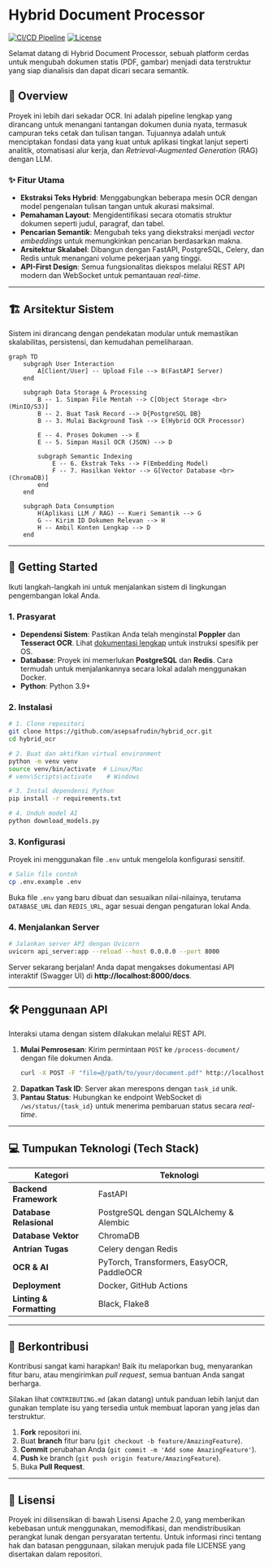 # Hybrid Document Processor

[![CI/CD Pipeline](https://github.com/asepsafrudin/hybrid_ocr/actions/workflows/ci.yml/badge.svg)](https://github.com/asepsafrudin/hybrid_ocr/actions/workflows/ci.yml)
[![License](https://img.shields.io/badge/License-Apache_2.0-blue.svg)](https://github.com/asepsafrudin/hybrid_ocr/blob/main/LICENSE)

Selamat datang di Hybrid Document Processor, sebuah platform cerdas untuk mengubah dokumen statis (PDF, gambar) menjadi data terstruktur yang siap dianalisis dan dapat dicari secara semantik.

## 🎯 Overview

Proyek ini lebih dari sekadar OCR. Ini adalah pipeline lengkap yang dirancang untuk menangani tantangan dokumen dunia nyata, termasuk campuran teks cetak dan tulisan tangan. Tujuannya adalah untuk menciptakan fondasi data yang kuat untuk aplikasi tingkat lanjut seperti analitik, otomatisasi alur kerja, dan *Retrieval-Augmented Generation* (RAG) dengan LLM.

### ✨ Fitur Utama

*   **Ekstraksi Teks Hybrid**: Menggabungkan beberapa mesin OCR dengan model pengenalan tulisan tangan untuk akurasi maksimal.
*   **Pemahaman Layout**: Mengidentifikasi secara otomatis struktur dokumen seperti judul, paragraf, dan tabel.
*   **Pencarian Semantik**: Mengubah teks yang diekstraksi menjadi *vector embeddings* untuk memungkinkan pencarian berdasarkan makna.
*   **Arsitektur Skalabel**: Dibangun dengan FastAPI, PostgreSQL, Celery, dan Redis untuk menangani volume pekerjaan yang tinggi.
*   **API-First Design**: Semua fungsionalitas diekspos melalui REST API modern dan WebSocket untuk pemantauan *real-time*.

---

## 🏗️ Arsitektur Sistem

Sistem ini dirancang dengan pendekatan modular untuk memastikan skalabilitas, persistensi, dan kemudahan pemeliharaan.

```mermaid
graph TD
    subgraph User Interaction
        A[Client/User] -- Upload File --> B(FastAPI Server)
    end

    subgraph Data Storage & Processing
        B -- 1. Simpan File Mentah --> C[Object Storage <br> (MinIO/S3)]
        B -- 2. Buat Task Record --> D{PostgreSQL DB}
        B -- 3. Mulai Background Task --> E(Hybrid OCR Processor)

        E -- 4. Proses Dokumen --> E
        E -- 5. Simpan Hasil OCR (JSON) --> D

        subgraph Semantic Indexing
            E -- 6. Ekstrak Teks --> F(Embedding Model)
            F -- 7. Hasilkan Vektor --> G[Vector Database <br> (ChromaDB)]
        end
    end

    subgraph Data Consumption
        H(Aplikasi LLM / RAG) -- Kueri Semantik --> G
        G -- Kirim ID Dokumen Relevan --> H
        H -- Ambil Konten Lengkap --> D
    end
```

---

## 🚀 Getting Started

Ikuti langkah-langkah ini untuk menjalankan sistem di lingkungan pengembangan lokal Anda.

### 1. Prasyarat

*   **Dependensi Sistem**: Pastikan Anda telah menginstal **Poppler** dan **Tesseract OCR**. Lihat [dokumentasi lengkap](dokumentasi.md) untuk instruksi spesifik per OS.
*   **Database**: Proyek ini memerlukan **PostgreSQL** dan **Redis**. Cara termudah untuk menjalankannya secara lokal adalah menggunakan Docker.
*   **Python**: Python 3.9+

### 2. Instalasi

```bash
# 1. Clone repositori
git clone https://github.com/asepsafrudin/hybrid_ocr.git
cd hybrid_ocr

# 2. Buat dan aktifkan virtual environment
python -m venv venv
source venv/bin/activate  # Linux/Mac
# venv\Scripts\activate    # Windows

# 3. Instal dependensi Python
pip install -r requirements.txt

# 4. Unduh model AI
python download_models.py
```

### 3. Konfigurasi

Proyek ini menggunakan file `.env` untuk mengelola konfigurasi sensitif.

```bash
# Salin file contoh
cp .env.example .env
```

Buka file `.env` yang baru dibuat dan sesuaikan nilai-nilainya, terutama `DATABASE_URL` dan `REDIS_URL`, agar sesuai dengan pengaturan lokal Anda.

### 4. Menjalankan Server

```bash
# Jalankan server API dengan Uvicorn
uvicorn api_server:app --reload --host 0.0.0.0 --port 8000
```

Server sekarang berjalan! Anda dapat mengakses dokumentasi API interaktif (Swagger UI) di **http://localhost:8000/docs**.

---

## 🛠️ Penggunaan API

Interaksi utama dengan sistem dilakukan melalui REST API.

1.  **Mulai Pemrosesan**: Kirim permintaan `POST` ke `/process-document/` dengan file dokumen Anda.
    ```bash
    curl -X POST -F "file=@/path/to/your/document.pdf" http://localhost:8000/process-document/
    ```
2.  **Dapatkan Task ID**: Server akan merespons dengan `task_id` unik.
3.  **Pantau Status**: Hubungkan ke endpoint WebSocket di `/ws/status/{task_id}` untuk menerima pembaruan status secara *real-time*.

---

## 💻 Tumpukan Teknologi (Tech Stack)

| Kategori                | Teknologi                                                                                             |
| ----------------------- | ----------------------------------------------------------------------------------------------------- |
| **Backend Framework**   | FastAPI                                                              |
| **Database Relasional** | PostgreSQL dengan SQLAlchemy & Alembic |
| **Database Vektor**     | ChromaDB                                                                |
| **Antrian Tugas**       | Celery dengan Redis                                   |
| **OCR & AI**            | PyTorch, Transformers, EasyOCR, PaddleOCR |
| **Deployment**          | Docker, GitHub Actions               |
| **Linting & Formatting**| Black, Flake8                   |

---

## 🤝 Berkontribusi

Kontribusi sangat kami harapkan! Baik itu melaporkan bug, menyarankan fitur baru, atau mengirimkan *pull request*, semua bantuan Anda sangat berharga.

Silakan lihat `CONTRIBUTING.md` (akan datang) untuk panduan lebih lanjut dan gunakan template isu yang tersedia untuk membuat laporan yang jelas dan terstruktur.

1.  **Fork** repositori ini.
2.  Buat **branch** fitur baru (`git checkout -b feature/AmazingFeature`).
3.  **Commit** perubahan Anda (`git commit -m 'Add some AmazingFeature'`).
4.  **Push** ke branch (`git push origin feature/AmazingFeature`).
5.  Buka **Pull Request**.

---

## 📄 Lisensi

Proyek ini dilisensikan di bawah Lisensi Apache 2.0, yang memberikan kebebasan untuk menggunakan, memodifikasi, dan mendistribusikan perangkat lunak dengan persyaratan tertentu. Untuk informasi rinci tentang hak dan batasan penggunaan, silakan merujuk pada file LICENSE yang disertakan dalam repositori.
